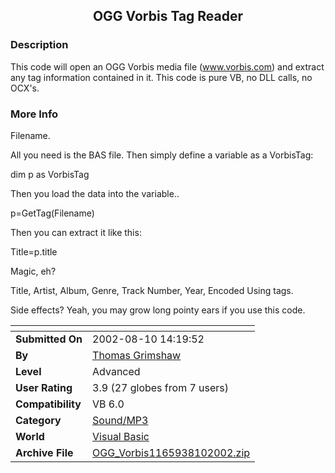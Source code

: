 ﻿<div align="center">

## OGG Vorbis Tag Reader


</div>

### Description

This code will open an OGG Vorbis media file (www.vorbis.com) and extract any tag information contained in it. This code is pure VB, no DLL calls, no OCX's.
 
### More Info
 
Filename.

All you need is the BAS file. Then simply define a variable as a VorbisTag:

dim p as VorbisTag

Then you load the data into the variable..

p=GetTag(Filename)

Then you can extract it like this:

Title=p.title

Magic, eh?

Title, Artist, Album, Genre, Track Number, Year, Encoded Using tags.

Side effects? Yeah, you may grow long pointy ears if you use this code.


<span>             |<span>
---                |---
**Submitted On**   |2002-08-10 14:19:52
**By**             |[Thomas Grimshaw](https://github.com/Planet-Source-Code/PSCIndex/blob/master/ByAuthor/thomas-grimshaw.md)
**Level**          |Advanced
**User Rating**    |3.9 (27 globes from 7 users)
**Compatibility**  |VB 6\.0
**Category**       |[Sound/MP3](https://github.com/Planet-Source-Code/PSCIndex/blob/master/ByCategory/sound-mp3__1-45.md)
**World**          |[Visual Basic](https://github.com/Planet-Source-Code/PSCIndex/blob/master/ByWorld/visual-basic.md)
**Archive File**   |[OGG\_Vorbis1165938102002\.zip](https://github.com/Planet-Source-Code/thomas-grimshaw-ogg-vorbis-tag-reader__1-37784/archive/master.zip)









